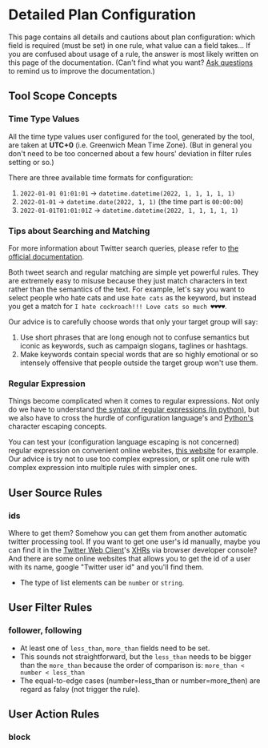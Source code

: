# Detailed Plan Configuration

This page contains all details and cautions about plan configuration:
which field is required (must be set) in one rule, what value can a field takes...
If you are confused about usage of a rule, the answer is most likely written on this page of the documentation.
(Can't find what you want? [Ask questions](https://github.com/boholder/puntgun/issues) to remind us to improve the documentation.)

## Tool Scope Concepts

### Time Type Values

All the time type values user configured for the tool, generated by the tool, are taken at **UTC+0** (i.e. Greenwich Mean Time Zone).
(But in general you don't need to be too concerned about a few hours' deviation in filter rules setting or so.)

There are three available time formats for configuration:

1. `2022-01-01 01:01:01` -> `datetime.datetime(2022, 1, 1, 1, 1, 1)`
2. `2022-01-01` -> `datetime.date(2022, 1, 1)` (the time part is `00:00:00`)
3. `2022-01-01T01:01:01Z` -> `datetime.datetime(2022, 1, 1, 1, 1, 1)`

### Tips about Searching and Matching

For more information about Twitter search queries, please refer to [the official documentation](https://developer.twitter.com/en/docs/twitter-api/tweets/search/api-reference/get-tweets-search-recent).

Both tweet search and regular matching are simple yet powerful rules.
They are extremely easy to misuse because they just match characters in text rather than the semantics of the text.
For example, let's say you want to select people who hate cats and use `hate cats` as the keyword,
but instead you get a match for `I hate cockroach!!! Love cats so much ♥♥♥♥`.

Our advice is to carefully choose words that only your target group will say:

1. Use short phrases that are long enough not to confuse semantics but iconic as keywords, such as campaign slogans, taglines or hashtags.
2. Make keywords contain special words that are so highly emotional or so intensely offensive that people outside the target group won't use them.

### Regular Expression

Things become complicated when it comes to regular expressions.
Not only do we have to understand [the syntax of regular expressions (in python)](https://docs.python.org/3/howto/regex.html),
but we also have to cross the hurdle of configuration language's
and [Python's](https://docs.python.org/3/howto/regex.html#the-backslash-plague) character escaping concepts.

You can test your (configuration language escaping is not concerned) regular expression on convenient online websites,
[this website](https://regex101.com/) for example.
Our advice is try not to use too complex expression, or split one rule with complex expression into multiple rules with simpler ones.

## User Source Rules

### ids

Where to get them? Somehow you can get them from another automatic twitter processing tool.
If you want to get one user's id manually, maybe you can find it in the [Twitter Web Client](https://twitter.com)'s
[XHRs](https://developer.mozilla.org/en_US/docs/Web/API/XMLHttpRequest) via browser developer console?
And there are some online websites that allows you to get the id of a user with its name,
google "Twitter user id" and you'll find them.

* The type of list elements can be `number` or `string`.

## User Filter Rules

### follower, following

* At least one of `less_than`, `more_than` fields need to be set.
* This sounds not straightforward, but the `less_than` needs to be bigger than the `more_than` because the order of comparison is:
  `more_than < number < less_than`
* The equal-to-edge cases (number=less_than or number=more_then) are regard as falsy (not trigger the rule).

## User Action Rules

### block

